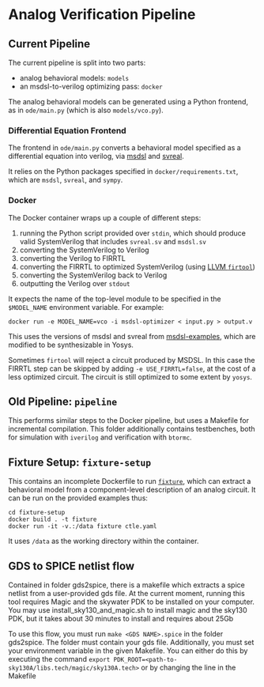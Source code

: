 # Analog Verification Pipeline

## Current Pipeline

The current pipeline is split into two parts:
* analog behavioral models: `models`
* an msdsl-to-verilog optimizing pass: `docker`

The analog behavioral models can be generated using a Python frontend, as in
`ode/main.py` (which is also `models/vco.py`).

### Differential Equation Frontend

The frontend in `ode/main.py` converts a behavioral model specified as a
differential equation into verilog, via [msdsl](msdsl) and [svreal](svreal).

It relies on the Python packages specified in `docker/requirements.txt`, which
are `msdsl`, `svreal`, and `sympy`.

### Docker

The Docker container wraps up a couple of different steps:
1. running the Python script provided over `stdin`, which should produce valid
   SystemVerilog that includes `svreal.sv` and `msdsl.sv`
2. converting the SystemVerilog to Verilog
3. converting the Verilog to FIRRTL
4. converting the FIRRTL to optimized SystemVerilog (using [LLVM
   `firtool`](circt))
5. converting the SystemVerilog back to Verilog
6. outputting the Verilog over `stdout`

It expects the name of the top-level module to be specified in the
`$MODEL_NAME` environment variable.  For example:

    docker run -e MODEL_NAME=vco -i msdsl-optimizer < input.py > output.v

This uses the versions of msdsl and svreal from
[msdsl-examples](msdsl-examples), which are modified to be synthesizable in
Yosys.

Sometimes `firtool` will reject a circuit produced by MSDSL.  In this case the
FIRRTL step can be skipped by adding `-e USE_FIRRTL=false`, at the cost of a
less optimized circuit.  The circuit is still optimized to some extent by
`yosys`.

## Old Pipeline: `pipeline`

This performs similar steps to the Docker pipeline, but uses a Makefile for
incremental compilation.  This folder additionally contains testbenches, both
for simulation with `iverilog` and verification with `btormc`.

## Fixture Setup: `fixture-setup`

This contains an incomplete Dockerfile to run [`fixture`](fixture), which can
extract a behavioral model from a component-level description of an analog
circuit.  It can be run on the provided examples thus:

    cd fixture-setup
    docker build . -t fixture
    docker run -it -v.:/data fixture ctle.yaml

It uses `/data` as the working directory within the container.

[fixture]: https://github.com/standanley/fixture
[msdsl]: https://github.com/sgherbst/msdsl/tree/master
[svreal]: https://github.com/sgherbst/svreal
[circt]: https://github.com/llvm/circt
[msdsl-examples]: https://github.com/CyanoKobalamyne/msdsl-examples


## GDS to SPICE netlist flow

Contained in folder gds2spice, there is a makefile which extracts a spice netlist from a user-provided gds file. At the current moment, running this tool requires Magic and the skywater PDK to be installed on your computer. You may use install_sky130_and_magic.sh to install magic and the sky130 PDK, but it takes about 30 minutes to install and requires about 25Gb

To use this flow, you must run `make <GDS NAME>.spice` in the folder gds2spice. The folder must contain your gds file. Additionally, you must set your environment variable in the given Makefile. You can either do this by executing the command `export PDK_ROOT=<path-to-sky130A/libs.tech/magic/sky130A.tech>` or by changing the line in the Makefile